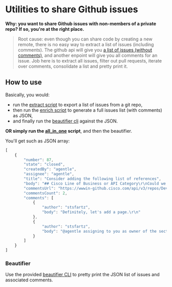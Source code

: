 # Utilities to share Github issues

**Why: you want to share Github issues with non-members of a private repo? If so, you're at the right place.**

> Root cause: even though you can share code by creating a new remote, there is no easy way to extract a list of issues (including comments). The github api will give you [a list of issues (without comments)](https://developer.github.com/v3/issues/#response), and another enpoint will give you all comments for an issue. Job here is to extract all issues, filter out pull requests, iterate over comments, consolidate a list and pretty print it.

## How to use

Basically, you would:
- run the [extract script](./extract) to export a list of issues from a git repo,
- then run the [enrich script](./enrich) to generate a full issues list (with comments) as JSON,
- and finally run the [beautifier cli](./cli) against the JSON.

**OR simply run the [all_in_one](./all_in_one) script**, and then the beautifier.

You'll get such as JSON array:

```javascript
[
    {
        "number": 87,
        "state": "closed",
        "createdBy": "agentle",
        "assignee": "agentle",
        "title": "Consider adding the following list of references",
        "body": "## Cisco Line of Business or API Category\r\nCould we add a page that describes further reading? \r\n\r\nRoy Fielding in his doctoral dissertation http://www.ics.uci.edu/~fielding/pubs/dissertation/rest_arch_style.htm\r\nREST API Cheat Sheets\r\ni. API Design Cheat Sheet - This GitHub repository outlines important tips to consider when designing APIs that developers love.\r\nii. Platform-Building Cheat Sheet - Everyone wants to build a platform. This GitHub repository is a public receptacle of ground rules when building a platform.\r\nRESTful Best Practices guide\r\ni. PDF (~306KB)\r\nii. ePub (~46KB). Works on iPad, iPhone, B&N Nook and most other readers.\r\niii. Mobi (~86KB). Works on Kindle, Kindle Reader Apps\r\niv. Source Document in Libre/Open Office format (~48KB)\r\nBooks (4 of the 5 are available on Safari Books Online)\r\ni. REST API Design Rulebook, Mark Masse, 2011, O’Reilly Media, Inc.\r\nii. RESTful Web Services, Leonard Richardson and Sam Ruby, 2008, O’Reilly Media, Inc.\r\niii. RESTful Web Services Cookbook, Subbu Allamaraju, 2010, O’Reilly Media, Inc.\r\niv. REST in Practice: Hypermedia and Systems Architecture, Jim Webber, et al., 2010, O’Reilly Media, Inc.\r\nv. APIs: A Strategy Guide, Daniel Jacobson; Greg Brail; Dan Woods, 2011, O'Reilly Media, Inc.\r\n\r\nPlace an `x` between the square brackets `[ ]` to select a category:\r\n\r\n[ ] IoT\r\n[ ] Cloud\r\n[ ] Networking\r\n[ ] Data Center\r\n[ ] Security\r\n[ ] Analytics Automation\r\n[ ] Open Source\r\n[ ] Collaboration\r\n[ ] Mobility\r\n[x ] Other\r\n\r\n## Expectation\r\nFrom Matthew Farrell after reading through the guide.\r\n## How expectation was not met\r\n\r\n## Steps to recreate (if needed)\r\n\r\n## Related links or content\r\n",
        "commentsUrl": "https://wwwin-github.cisco.com/api/v3/repos/DevNet-PubHub/cisco-api-style-guide/issues/87/comments",
        "commentsCount": 2,
        "comments": [
            {
                "author": "stsfartz",
                "body": "Definitely, let's add a page.\r\n"
            },
            {
                "author": "stsfartz",
                "body": "@agentle assigning to you as owner of the section"
            }
        ]
    }
]
```

### Beautifier

Use the provided [beautifier CLI](./cli) to pretty print the JSON list of issues and associated comments.
